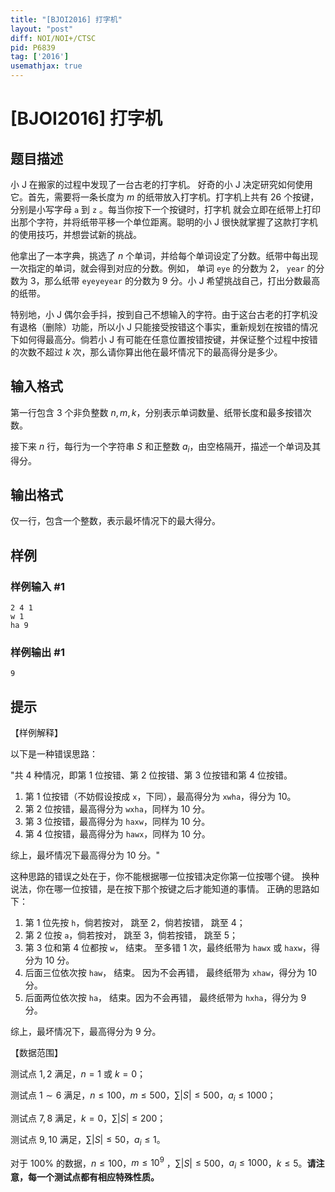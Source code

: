 ```yaml
---
title: "[BJOI2016] 打字机"
layout: "post"
diff: NOI/NOI+/CTSC
pid: P6839
tag: ['2016']
usemathjax: true
---
```


# [BJOI2016] 打字机
## 题目描述

小 J 在搬家的过程中发现了一台古老的打字机。 好奇的小 J 决定研究如何使用它。首先，需要将一条长度为 $m$ 
的纸带放入打字机。打字机上共有 26 个按键，分别是小写字母 `a` 到 `z` 。每当你按下一个按键时，打字机
就会立即在纸带上打印出那个字符，并将纸带平移一个单位距离。聪明的小 J 很快就掌握了这款打字机的使用技巧，并想尝试新的挑战。

他拿出了一本字典，挑选了 $n$ 个单词，并给每个单词设定了分数。纸带中每出现一次指定的单词，就会得到对应的分数。例如， 单词 `eye` 的分数为 $2$， `year` 的分数为 $3$，那么纸带 `eyeyeyear` 的分数为 $9$ 分。小 J 希望挑战自己，打出分数最高的纸带。

特别地，小 J 偶尔会手抖，按到自己不想输入的字符。由于这台古老的打字机没有退格（删除）功能，所以小 J 只能接受按错这个事实，重新规划在按错的情况下如何得最高分。倘若小 J 有可能在任意位置按错按键，并保证整个过程中按错的次数不超过 $k$ 次，那么请你算出他在最坏情况下的最高得分是多少。
## 输入格式

第一行包含 3 个非负整数 $n, m, k$，分别表示单词数量、纸带长度和最多按错次数。

接下来 $n$ 行，每行为一个字符串 $S$ 和正整数 $a_i$，由空格隔开，描述一个单词及其得分。
## 输出格式

仅一行，包含一个整数，表示最坏情况下的最大得分。
## 样例

### 样例输入 #1
```
2 4 1
w 1
ha 9
```
### 样例输出 #1
```
9
```
## 提示

【样例解释】

以下是一种错误思路：

"共 $4$ 种情况，即第 $1$ 位按错、第 $2$ 位按错、第 $3$ 位按错和第 $4$ 位按错。
1. 第 $1$ 位按错（不妨假设按成 `x`，下同），最高得分为 `xwha`，得分为 $10$。
2. 第 $2$ 位按错，最高得分为 `wxha`，同样为 $10$ 分。
3. 第 $3$ 位按错，最高得分为 `haxw`，同样为 $10$ 分。
4. 第 $4$ 位按错，最高得分为 `hawx`，同样为 $10$ 分。

综上，最坏情况下最高得分为 $10$ 分。"

这种思路的错误之处在于，你不能根据哪一位按错决定你第一位按哪个键。 换种说法，你在哪一位按错，是在按下那个按键之后才能知道的事情。 正确的思路如下：

1. 第 $1$ 位先按 `h`，倘若按对， 跳至 2，倘若按错， 跳至 4；
2. 第 $2$ 位按 `a`，倘若按对， 跳至 3，倘若按错， 跳至 5；
3. 第 $3$ 位和第 $4$ 位都按 `w`， 结束。 至多错 1 次，最终纸带为 `hawx` 或 `haxw`，得分为 $10$ 分。
4. 后面三位依次按 `haw`， 结束。 因为不会再错， 最终纸带为 `xhaw`，得分为 $10$ 分。
5. 后面两位依次按 `ha`， 结束。因为不会再错， 最终纸带为 `hxha`，得分为 $9$ 分。

综上，最坏情况下，最高得分为 $9$ 分。

【数据范围】

测试点 $1,2$ 满足，$n = 1$ 或 $k = 0$；

测试点 $1\sim 6$ 满足，$n ≤ 100$，$m ≤ 500$，$∑|S| ≤ 500$，$a_i ≤1000$；

测试点 $7,8$ 满足，$k = 0$，$∑|S| ≤ 200$；

测试点 $9,10$ 满足，$∑|S| ≤ 50$，$a_i ≤1$。

对于 $100\%$ 的数据，$n ≤ 100$，$m ≤ 10^9$ ，$∑|S| ≤ 500$，$a_i ≤1000$，$k ≤ 5$。**请注意，每一个测试点都有相应特殊性质。**
